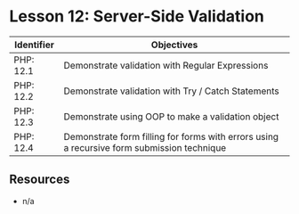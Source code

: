 # Lesson 12: Server-Side Validation

Identifier   | Objectives
-------------|------------
PHP: 12.1    | Demonstrate validation with Regular Expressions
PHP: 12.2    | Demonstrate validation with Try / Catch Statements
PHP: 12.3    | Demonstrate using OOP to make a validation object
PHP: 12.4    | Demonstrate form filling for forms with errors using a recursive form submission technique

## Resources
- n/a